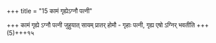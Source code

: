 +++
title = "15 कामं गृह्येऽग्नौ पत्नी"

+++
कामं गृह्ये ऽग्नौ पत्नी जुहुयात् सायम् प्रातर् होमौ - गृहाः पत्नी, गृह्य एषो ऽग्निर् भवतीति  +++(5)+++१५